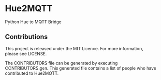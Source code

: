 # Hue2MQTT

Python Hue to MQTT Bridge

## Contributions

This project is released under the MIT Licence. For more information, please see LICENSE.

The CONTRIBUTORS file can be generated by executing CONTRIBUTORS.gen. This generated file contains a list of people who have contributed to Hue2MQTT.

